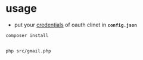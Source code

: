 # usage

- put your [credentials](https://console.cloud.google.com/apis/credentials) of oauth clinet in __`config.json`__ 

```
composer install


php src/gmail.php
```
